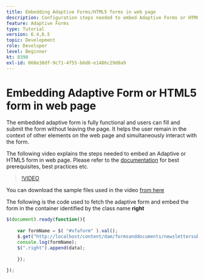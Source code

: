 ```yaml
---
title: Embedding Adaptive Forms/HTML5 forms in web page
description: Configuration steps needed to embed Adaptive Forms or HTML5 forms in a non AEM web page.
feature: Adaptive Forms
type: Tutorial
version: 6.4,6.5
topic: Development
role: Developer
level: Beginner
kt: 8390
exl-id: 068e38df-9c71-4f55-b6d6-e1486c29d0a9
---
```

# Embedding Adaptive Form or HTML5 form in web page

The embedded adaptive form is fully functional and users can fill and submit the form without leaving the page. It helps the user remain in the context of other elements on the web page and simultaneously interact with the form.

The following video explains the steps needed to embed an Adaptive or HTML5 form in web page.
Please refer to the [documentation](https://experienceleague.adobe.com/docs/experience-manager-64/forms/adaptive-forms-basic-authoring/embed-adaptive-form-external-web-page.html?lang=en) for best prerequisites, best practices etc.
>[!VIDEO](https://video.tv.adobe.com/v/335893?quality=9&learn=on)

You can download the sample files used in the video [from here](assets/embedding-af-web-page.zip)

The following is the code used to fetch the adaptive form and embed the form in the container identified by the class name **right**

``` javascript
$(document).ready(function(){
  
	var formName = $( "#xfaform" ).val();
    $.get("http://localhost/content/dam/formsanddocuments/newslettersubscription/jcr:content?wcmmode=disabled", function(data, status){
	console.log(formName);
	$(".right").append(data);
      
    });
  
});


```
